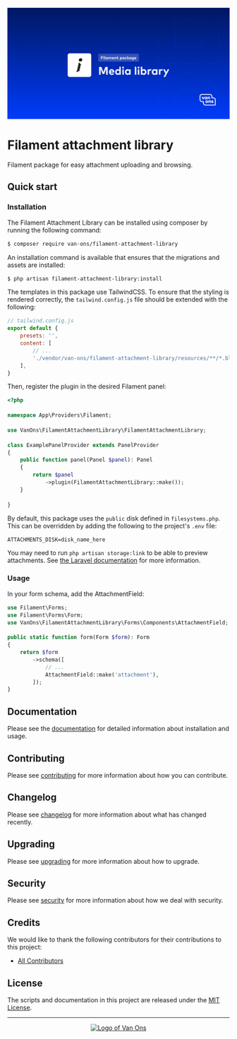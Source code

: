 <p align="center"><img src="art/social-card.png" alt="Social card of Filament attachment library"></p>

# Filament attachment library

<!-- BADGES -->

Filament package for easy attachment uploading and browsing.

## Quick start

### Installation

The Filament Attachment Library can be installed using composer by running the following command:

```bash
$ composer require van-ons/filament-attachment-library
```

An installation command is available that ensures that the migrations and assets are installed:

```bash
$ php artisan filament-attachment-library:install
```

The templates in this package use TailwindCSS. To ensure that the styling is rendered correctly, the `tailwind.config.js` file should be extended with the following:

```javascript
// tailwind.config.js
export default {
    presets: '',
    content: [
        // ...
        './vendor/van-ons/filament-attachment-library/resources/**/*.blade.php',
    ],
}
```

Then, register the plugin in the desired Filament panel:

```php
<?php

namespace App\Providers\Filament;

use VanOns\FilamentAttachmentLibrary\FilamentAttachmentLibrary;

class ExamplePanelProvider extends PanelProvider
{
    public function panel(Panel $panel): Panel
    {
        return $panel
            ->plugin(FilamentAttachmentLibrary::make());
    }

}
```

By default, this package uses the `public` disk defined in `filesystems.php`. This can be overridden by adding the following to the project's `.env` file:

```env
ATTACHMENTS_DISK=disk_name_here
```

You may need to run `php artisan storage:link` to be able to preview attachments. See [the Laravel documentation](https://laravel.com/docs/11.x/filesystem) for more information.

### Usage

In your form schema, add the AttachmentField:

```php
use Filament\Forms;
use Filament\Forms\Form;
use VanOns\FilamentAttachmentLibrary\Forms\Components\AttachmentField;
 
public static function form(Form $form): Form
{
    return $form
        ->schema([
            // ...
            AttachmentField::make('attachment'),
        ]);
}
```

## Documentation

Please see the [documentation] for detailed information about installation and usage.

## Contributing

Please see [contributing] for more information about how you can contribute.

## Changelog

Please see [changelog] for more information about what has changed recently.

## Upgrading

Please see [upgrading] for more information about how to upgrade.

## Security

Please see [security] for more information about how we deal with security.

## Credits

We would like to thank the following contributors for their contributions to this project:

* [All Contributors][all-contributors]

## License

The scripts and documentation in this project are released under the [MIT License][license].

---

<p align="center"><a href="https://van-ons.nl/" target="_blank"><img src="https://opensource.van-ons.nl/files/cow.png" width="50" alt="Logo of Van Ons"></a></p>

[documentation]: docs
[contributing]: CONTRIBUTING.md
[changelog]: CHANGELOG.md
[upgrading]: UPGRADING.md
[security]: SECURITY.md
[email]: mailto:opensource@van-ons.nl
[all-contributors]: ../../contributors
[license]: LICENSE.md
